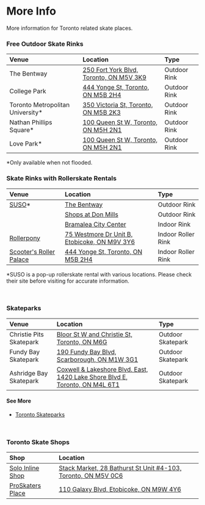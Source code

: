 # More Info

More information for Toronto related skate places.
<br/>

### Free Outdoor Skate Rinks

| Venue                             | Location                                                                                                        | Type         |
| :-------------------------------- | :-------------------------------------------------------------------------------------------------------------- | :----------- |
| The Bentway                       | <a href="https://maps.app.goo.gl/7QMJpL29Bk3XusKP9" target="_blank">250 Fort York Blvd, Toronto, ON M5V 3K9</a> | Outdoor Rink |
| College Park                      | <a href="https://maps.app.goo.gl/RQdcdErBK22KMcmo9" target="_blank">444 Yonge St, Toronto, ON M5B 2H4</a>       | Outdoor Rink |
| Toronto Metropolitan University\* | <a href="https://maps.app.goo.gl/3n2xZAexRvyMV28BA" target="_blank">350 Victoria St, Toronto, ON M5B 2K3</a>    | Outdoor Rink |
| Nathan Phillips Square\*          | <a href="https://maps.app.goo.gl/7fXJKZe1Uh9DMwKo9" target="_blank">100 Queen St W, Toronto, ON M5H 2N1</a>     | Outdoor Rink |
| Love Park\*                       | <a href="https://maps.app.goo.gl/kTrciySX7Jgph3QZ9" target="_blank">100 Queen St W, Toronto, ON M5H 2N1</a>     | Outdoor Rink |

\*Only available when not flooded.
<br/>

### Skate Rinks with Rollerskate Rentals

| Venue                                                                          | Location                                                                                                             | Type               |
| :----------------------------------------------------------------------------- | :------------------------------------------------------------------------------------------------------------------- | :----------------- |
| <a href="https://www.susoskateco.com/pages/faq" target="_blank">SUSO</a>\*     | <a href="https://maps.app.goo.gl/7QMJpL29Bk3XusKP9" target="_blank">The Bentway</a>                                  | Outdoor Rink       |
|                                                                                | <a href="https://maps.app.goo.gl/idf12gvMvkktETEv9" target="_blank">Shops at Don Mills</a>                           | Outdoor Rink       |
|                                                                                | <a href="https://maps.app.goo.gl/CtSgxesBkEpVy4VQA" target="_blank">Bramalea City Center</a>                         | Indoor Rink        |
| <a href="https://rollerpony.com/faq/" target="_blank">Rollerpony</a>           | <a href="https://maps.app.goo.gl/TdP8ry74mXLoVM88A" target="_blank">75 Westmore Dr Unit B, Etobicoke, ON M9V 3Y6</a> | Indoor Roller Rink |
| <a href="https://www.scooters.ca/" target="_blank">Scooter's Roller Palace</a> | <a href="https://maps.app.goo.gl/WgQM7YRzDiBy4U8S8" target="_blank">444 Yonge St, Toronto, ON M5B 2H4</a>            | Indoor Roller Rink |

\*SUSO is a pop-up rollerskate rental with various locations. Please check their site before visiting for accurate information.

<br/>

### Skateparks

| Venue                   | Location                                                                                                                                            | Type              |
| :---------------------- | :-------------------------------------------------------------------------------------------------------------------------------------------------- | :---------------- |
| Christie Pits Skatepark | <a href="https://maps.app.goo.gl/8Wf7jdcQGwd8ZHNt7" target="_blank">Bloor St W and Christie St, Toronto, ON M6G</a>                                 | Outdoor Skatepark |
| Fundy Bay Skatepark     | <a href="https://maps.app.goo.gl/rP28V5FHY1TiqrNe7" target="_blank">190 Fundy Bay Blvd, Scarborough, ON M1W 3G1</a>                                 | Outdoor Skatepark |
| Ashridge Bay Skatepark  | <a href="https://maps.app.goo.gl/9NcSZ9pk951BF71j6" target="_blank">Coxwell & Lakeshore Blvd. East, 1420 Lake Shore Blvd E, Toronto, ON M4L 6T1</a> | Outdoor Skatepark |

#### See More

- <a href="https://ontarioskateparks.com/?s=toronto" target="_blank">Toronto Skateparks</a>

<br/>

### Toronto Skate Shops

| Shop                                                                                  | Location                                                                                                                              |
| :------------------------------------------------------------------------------------ | :------------------------------------------------------------------------------------------------------------------------------------ |
| <a href="https://solo-inline.com/en/pages/faq" target="_blank">Solo Inline Shop</a>   | <a href="https://maps.app.goo.gl/ZTKq8MfNPmzEh6QR9" target="_blank">Stack Market, 28 Bathurst St Unit #4-103, Toronto, ON M5V 0C6</a> |
| <a href="https://proskatersplace.com/contact-us" target="_blank">ProSkaters Place</a> | <a href="https://maps.app.goo.gl/idf12gvMvkktETEv9" target="_blank">110 Galaxy Blvd, Etobicoke, ON M9W 4Y6</a>                        |
